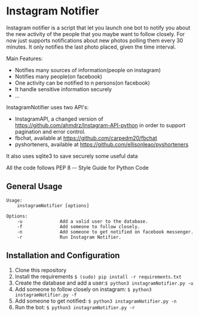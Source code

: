 Instagram Notifier
===================

Instagram notifier is a script that let you launch one bot to notify you about the new activity of the people that 
you maybe want to follow closely.
For now just supports notifications about new photos polling them every 30 minutes. 
It only notifies the last photo placed, given the time interval.

Main Features:
 - Notifies many sources of information(people on instagram)
 - Notifies many people(on facebook)
 - One activity can be notified to n persons(on facebook)
 - It handle sensitive information securely
 - ...
 
InstagramNotifier uses two API's:
 - InstagramAPI, a changed version of https://github.com/ahmdrz/Instagram-API-python in order to support pagination 
 and error control.
 - fbchat, available at https://github.com/carpedm20/fbchat
 - pyshorteners, available at https://github.com/ellisonleao/pyshorteners

It also uses sqlite3 to save securely some useful data 

All the code follows PEP 8 -- Style Guide for Python Code

General Usage
-----

    Usage:
        instagramNotifier [options] 

    Options:
        -u              Add a valid user to the database.
        -f              Add someone to follow closely.
        -n              Add someone to get notified on facebook messenger.
        -r              Run Instagram Notifier.
        

## Installation and Configuration ##
1. Clone this repository
2. Install the requirements `$ (sudo) pip install -r requirements.txt`
3. Create the database and add a user:`$ python3 instagramNotifier.py -u`
4. Add someone to follow closely on instagram: `$ python3 instagramNotifier.py -f`
5. Add someone to get notified: `$ python3 instagramNotifier.py -n`
6. Run the bot: `$ python3 instagramNotifier.py -r`
